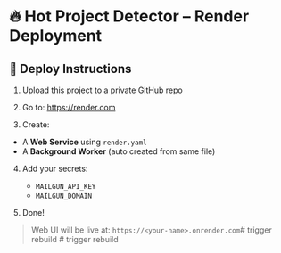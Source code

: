 # 🔥 Hot Project Detector – Render Deployment

## 🚀 Deploy Instructions

1. Upload this project to a private GitHub repo

2. Go to: https://render.com

3. Create:

- A **Web Service** using `render.yaml`
- A **Background Worker** (auto created from same file)

4. Add your secrets:
   - `MAILGUN_API_KEY`
   - `MAILGUN_DOMAIN`

5. Done!

> Web UI will be live at: `https://<your-name>.onrender.com`#   t r i g g e r   r e b u i l d  
 #   t r i g g e r   r e b u i l d  
 